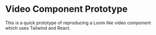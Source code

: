# Video Component Prototype

This is a quick prototype of reproducing a Loom like video component which uses Tailwind and React.
